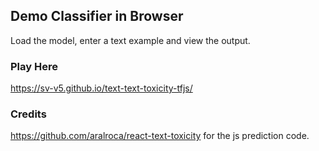 ## Demo Classifier in Browser
Load the model, enter a text example and view the output.


### Play Here
https://sv-v5.github.io/text-text-toxicity-tfjs/


### Credits
https://github.com/aralroca/react-text-toxicity for the js prediction code.